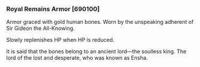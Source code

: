 ### Royal Remains Armor [690100]

Armor graced with gold human bones. Worn by the unspeaking adherent of Sir Gideon the All-Knowing.

Slowly replenishes HP when HP is reduced.

It is said that the bones belong to an ancient lord―the soulless king. The lord of the lost and desperate, who was known as Ensha.
